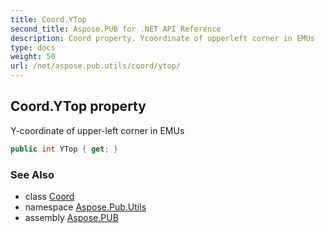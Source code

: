 ```yaml
---
title: Coord.YTop
second_title: Aspose.PUB for .NET API Reference
description: Coord property. Ycoordinate of upperleft corner in EMUs
type: docs
weight: 50
url: /net/aspose.pub.utils/coord/ytop/
---
```

## Coord.YTop property

Y-coordinate of upper-left corner in EMUs

```csharp
public int YTop { get; }
```

### See Also

* class [Coord](../)
* namespace [Aspose.Pub.Utils](../../coord/)
* assembly [Aspose.PUB](../../../)


